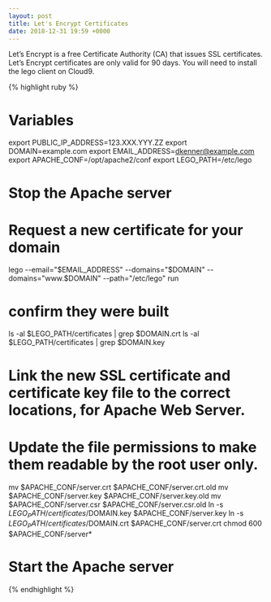 ```yaml
---
layout: post
title: Let's Encrypt Certificates
date: 2018-12-31 19:59 +0000
---
```

Let’s Encrypt is a free Certificate Authority (CA) that issues SSL certificates. Let’s Encrypt certificates are only valid for 90 days. You will need to install the lego client on Cloud9.

{% highlight ruby %}
# Variables
export PUBLIC_IP_ADDRESS=123.XXX.YYY.ZZ
export DOMAIN=example.com
export EMAIL_ADDRESS=dkenner@example.com
export APACHE_CONF=/opt/apache2/conf
export LEGO_PATH=/etc/lego

# Stop the Apache server

# Request a new certificate for your domain 
lego --email="$EMAIL_ADDRESS" --domains="$DOMAIN" --domains="www.$DOMAIN" --path="/etc/lego" run

# confirm they were built
ls -al $LEGO_PATH/certificates | grep $DOMAIN.crt
ls -al $LEGO_PATH/certificates | grep $DOMAIN.key

# Link the new SSL certificate and certificate key file to the correct locations, for Apache Web Server. 

# Update the file permissions to make them readable by the root user only.
mv $APACHE_CONF/server.crt $APACHE_CONF/server.crt.old
mv $APACHE_CONF/server.key $APACHE_CONF/server.key.old
mv $APACHE_CONF/server.csr $APACHE_CONF/server.csr.old
ln -s $LEGO_PATH/certificates/$DOMAIN.key $APACHE_CONF/server.key
ln -s $LEGO_PATH/certificates/$DOMAIN.crt $APACHE_CONF/server.crt
chmod 600 $APACHE_CONF/server*

# Start the Apache server
{% endhighlight %}